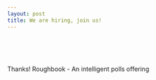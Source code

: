 ```yaml
---
layout: post
title: We are hiring, join us!
---
```


<script data-startup="roughbook" src="https://angel.co/javascripts/embed_jobs.js" id="angellist_embed" async></script>

<br/>
<br/>
<br/>

Thanks!
Roughbook - An intelligent polls offering